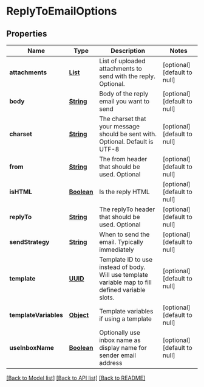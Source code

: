 # ReplyToEmailOptions
## Properties

Name | Type | Description | Notes
------------ | ------------- | ------------- | -------------
**attachments** | [**List**](string) | List of uploaded attachments to send with the reply. Optional. | [optional] [default to null]
**body** | [**String**](string) | Body of the reply email you want to send | [optional] [default to null]
**charset** | [**String**](string) | The charset that your message should be sent with. Optional. Default is UTF-8 | [optional] [default to null]
**from** | [**String**](string) | The from header that should be used. Optional | [optional] [default to null]
**isHTML** | [**Boolean**](boolean) | Is the reply HTML | [optional] [default to null]
**replyTo** | [**String**](string) | The replyTo header that should be used. Optional | [optional] [default to null]
**sendStrategy** | [**String**](string) | When to send the email. Typically immediately | [optional] [default to null]
**template** | [**UUID**](UUID) | Template ID to use instead of body. Will use template variable map to fill defined variable slots. | [optional] [default to null]
**templateVariables** | [**Object**]() | Template variables if using a template | [optional] [default to null]
**useInboxName** | [**Boolean**](boolean) | Optionally use inbox name as display name for sender email address | [optional] [default to null]

[[Back to Model list]](../README#documentation-for-models) [[Back to API list]](../README#documentation-for-api-endpoints) [[Back to README]](../README)


